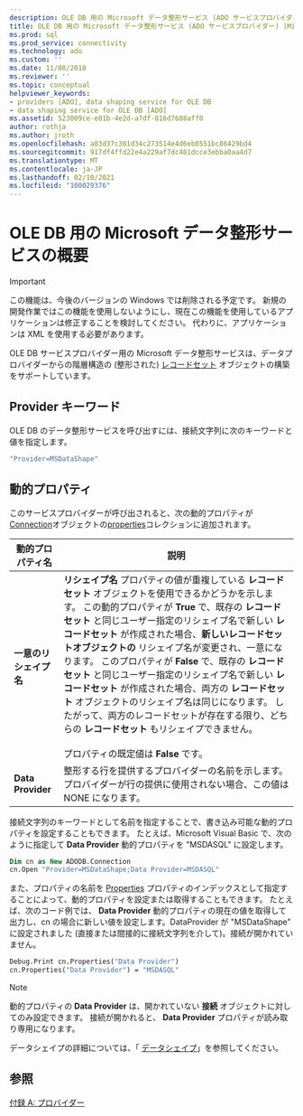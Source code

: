 ```yaml
---
description: OLE DB 用の Microsoft データ整形サービス (ADO サービスプロバイダー)
title: OLE DB 用の Microsoft データ整形サービス (ADO サービスプロバイダー) |Microsoft Docs
ms.prod: sql
ms.prod_service: connectivity
ms.technology: ado
ms.custom: ''
ms.date: 11/08/2018
ms.reviewer: ''
ms.topic: conceptual
helpviewer_keywords:
- providers [ADO], data shaping service for OLE DB
- data shaping service for OLE DB [ADO]
ms.assetid: 523009ce-e01b-4e2d-a7df-816d7688aff0
author: rothja
ms.author: jroth
ms.openlocfilehash: a83d37c301d34c273514e4d6eb0551bc86429bd4
ms.sourcegitcommit: 917df4ffd22e4a229af7dc481dcce3ebba0aa4d7
ms.translationtype: MT
ms.contentlocale: ja-JP
ms.lasthandoff: 02/10/2021
ms.locfileid: "100029376"
---
```

# <a name="microsoft-data-shaping-service-for-ole-db-overview"></a>OLE DB 用の Microsoft データ整形サービスの概要
> [!IMPORTANT]
>  この機能は、今後のバージョンの Windows では削除される予定です。 新規の開発作業ではこの機能を使用しないようにし、現在この機能を使用しているアプリケーションは修正することを検討してください。 代わりに、アプリケーションは XML を使用する必要があります。

 OLE DB サービスプロバイダー用の Microsoft データ整形サービスは、データプロバイダーからの階層構造の (整形された) [レコードセット](../../reference/ado-api/recordset-object-ado.md) オブジェクトの構築をサポートしています。

## <a name="provider-keyword"></a>Provider キーワード
 OLE DB のデータ整形サービスを呼び出すには、接続文字列に次のキーワードと値を指定します。

```vb
"Provider=MSDataShape"
```

## <a name="dynamic-properties"></a>動的プロパティ
 このサービスプロバイダーが呼び出されると、次の動的プロパティが[Connection](../../reference/ado-api/connection-object-ado.md)オブジェクトの[properties](../../reference/ado-api/properties-collection-ado.md)コレクションに追加されます。

|動的プロパティ名|説明|
|---------------------------|-----------------|
|**一意のリシェイプ名**|**リシェイプ名** プロパティの値が重複している **レコードセット** オブジェクトを使用できるかどうかを示します。 この動的プロパティが **True** で、既存の **レコードセット** と同じユーザー指定のリシェイプ名で新しい **レコードセット** が作成された場合、**新しいレコードセットオブジェクトの** リシェイプ名が変更され、一意になります。 このプロパティが **False** で、既存の **レコードセット** と同じユーザー指定のリシェイプ名で新しい **レコードセット** が作成された場合、両方の **レコードセット** オブジェクトのリシェイプ名は同じになります。 したがって、両方のレコードセットが存在する限り、どちらの **レコードセット** もリシェイプできません。<br /><br /> プロパティの既定値は **False** です。|
|**Data Provider**|整形する行を提供するプロバイダーの名前を示します。 プロバイダーが行の提供に使用されない場合、この値は NONE になります。|

 接続文字列のキーワードとして名前を指定することで、書き込み可能な動的プロパティを設定することもできます。 たとえば、Microsoft Visual Basic で、次のように指定して **Data Provider** 動的プロパティを "MSDASQL" に設定します。

```vb
Dim cn as New ADODB.Connection
cn.Open "Provider=MSDataShape;Data Provider=MSDASQL"
```

 また、プロパティの名前を [Properties](../../reference/ado-api/properties-collection-ado.md) プロパティのインデックスとして指定することによって、動的プロパティを設定または取得することもできます。 たとえば、次のコード例では、 **Data Provider** 動的プロパティの現在の値を取得して出力し、cn の場合に新しい値を設定します。DataProvider が "MSDataShape" に設定されました (直接または間接的に接続文字列を介して)。接続が開かれていません。

```vb
Debug.Print cn.Properties("Data Provider")
cn.Properties("Data Provider") = "MSDASQL"
```

> [!NOTE]
>  動的プロパティの **Data Provider** は、開かれていない **接続** オブジェクトに対してのみ設定できます。 接続が開かれると、 **Data Provider** プロパティが読み取り専用になります。

 データシェイプの詳細については、「 [データシェイプ](../data/data-shaping-overview.md)」を参照してください。

## <a name="see-also"></a>参照
 [付録 A: プロバイダー](./appendix-a-providers.md)